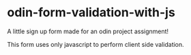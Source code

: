 # odin-form-validation-with-js

A little sign up form made for an odin project assignment!

This form uses only javascript to perform client side validation.
